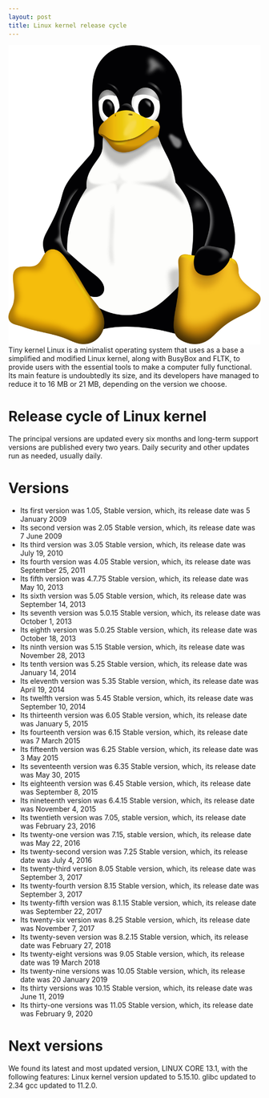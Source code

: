 ```yaml
---
layout: post
title: Linux kernel release cycle
---
```

<div class="row">
    <div class="col-sm-2">
        <img src="/images/linux_logo.png" alt="Linux kernel logo"/>
    </div>
    <div class="col-sm-10">
        Tiny kernel Linux is a minimalist operating system that uses as a base a simplified and modified Linux kernel, along with BusyBox and FLTK, to provide users with the essential tools to make a computer fully functional. Its main feature is undoubtedly its size, and its developers have managed to reduce it to 16 MB or 21 MB, depending on the version we choose.
    </div>
</div>

<meta property="og:title" content="Linux Kernel Release Cycle" />
<meta property="og:description" content="Explore the Linux kernel release cycle, from initial planning and development to testing and deployment. Understand how each phase ensures the system's reliability and performance." />
<meta property="og:type" content="article" />
<meta property="og:url" content="https://blog.released.info/2021/07/01/Core-linux.html" />
<meta property="og:image" content="https://blog.released.info/images/linux_logo.png" />
<meta property="article:author" content="Released.info Blog Team" />
<meta property="article:published_time" content="2021-07-01" />


# Release cycle of Linux kernel

The principal versions are updated every six months and long-term support versions are published every two years. Daily
security and other updates run as needed, usually daily.

# Versions

* Its first version was 1.05, Stable version, which, its release date was 5 January 2009
* Its second version was 2.05 Stable version, which, its release date was 7 June 2009
* Its third version was 3.05 Stable version, which, its release date was July 19, 2010
* Its fourth version was 4.05 Stable version, which, its release date was September 25, 2011
* Its fifth version was 4.7.75 Stable version, which, its release date was May 10, 2013
* Its sixth version was 5.05 Stable version, which, its release date was September 14, 2013
* Its seventh version was 5.0.15 Stable version, which, its release date was October 1, 2013
* Its eighth version was 5.0.25 Stable version, which, its release date was October 18, 2013
* Its ninth version was 5.15 Stable version, which, its release date was November 28, 2013
* Its tenth version was 5.25 Stable version, which, its release date was January 14, 2014
* Its eleventh version was 5.35 Stable version, which, its release date was April 19, 2014
* Its twelfth version was 5.45 Stable version, which, its release date was September 10, 2014
* Its thirteenth version was 6.05 Stable version, which, its release date was January 5, 2015
* Its fourteenth version was 6.15 Stable version, which, its release date was 7 March 2015
* Its fifteenth version was 6.25 Stable version, which, its release date was 3 May 2015
* Its seventeenth version was 6.35 Stable version, which, its release date was May 30, 2015
* Its eighteenth version was 6.45 Stable version, which, its release date was September 8, 2015
* Its nineteenth version was 6.4.15 Stable version, which, its release date was November 4, 2015
* Its twentieth version was 7.05, stable version, which, its release date was February 23, 2016
* Its twenty-one version was 7.15, stable version, which, its release date was May 22, 2016
* Its twenty-second version was 7.25 Stable version, which, its release date was July 4, 2016
* Its twenty-third version 8.05 Stable version, which, its release date was September 3, 2017
* Its twenty-fourth version 8.15 Stable version, which, its release date was September 3, 2017
* Its twenty-fifth version was 8.1.15 Stable version, which, its release date was September 22, 2017
* Its twenty-six version was 8.25 Stable version, which, its release date was November 7, 2017
* Its twenty-seven version was 8.2.15 Stable version, which, its release date was February 27, 2018
* Its twenty-eight versions was 9.05 Stable version, which, its release date was 19 March 2018
* Its twenty-nine versions was 10.05 Stable version, which, its release date was 20 January 2019
* Its thirty versions was 10.15 Stable version, which, its release date was June 11, 2019
* Its thirty-one versions was 11.05 Stable version, which, its release date was February 9, 2020

# Next versions

We found its latest and most updated version, LINUX CORE 13.1, with the following features: Linux kernel version updated
to 5.15.10. glibc updated to 2.34 gcc updated to 11.2.0.

